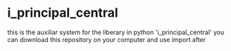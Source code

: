 # i_principal_central
this is the auxiliar system for the liberary in python 'i_principal_central' you can download this repository on your computer and use import after
